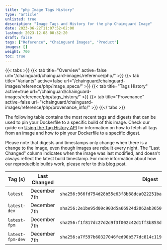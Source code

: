 ```yaml
---
title: "php Image Tags History"
type: "article"
unlisted: true
description: "Image Tags and History for the php Chainguard Image"
date: 2023-06-22T11:07:52+02:00
lastmod: 2023-12-08 00:32:20
draft: false
tags: ["Reference", "Chainguard Images", "Product"]
images: []
weight: 700
toc: true
---
```


{{< tabs >}}
{{< tab title="Overview" active=false url="/chainguard/chainguard-images/reference/php/" >}}
{{< tab title="Variants" active=false url="/chainguard/chainguard-images/reference/php/image_specs/" >}}
{{< tab title="Tags History" active=true url="/chainguard/chainguard-images/reference/php/tags_history/" >}}
{{< tab title="Provenance" active=false url="/chainguard/chainguard-images/reference/php/provenance_info/" >}}
{{</ tabs >}}

The following table contains the most recent tags and digests that can be used to pin your Dockerfile to a specific build of this image. Check our guide on [Using the Tag History API](/chainguard/chainguard-images/using-the-tag-history-api/) for information on how to fetch all tags from an image and how to pin your Dockerfile to a specific digest.

Please note that digests and timestamps only change when there is a change to the image, even though images are rebuilt every night. The "Last Changed" column indicates when the image was last modified, and doesn't always reflect the latest build timestamp. For more information about how our reproducible builds work, please refer to [this blog post](https://www.chainguard.dev/unchained/reproducing-chainguards-reproducible-image-builds).

| Tag (s)           | Last Changed | Digest                                                                    |
|-------------------|--------------|---------------------------------------------------------------------------|
|  `latest`         | December 7th | `sha256:966fd754d28b55e63f8b68dca022251ba370c640b9b758dad99e5088aa0ff9fe` |
|  `latest-dev`     | December 7th | `sha256:2e1be95d00c903d5a66924d2062ab3650c3e1581c90fc25f55aaa896456208ea` |
|  `latest-fpm`     | December 7th | `sha256:f1f817dc27d2d9f3f002c42d1ff3b853dd3a1cd3e723322dfc25b0e1ac170b67` |
|  `latest-fpm-dev` | December 7th | `sha256:a7f597b60327046fed90b577dc814c1196c043d04863facc8f00dced7f8b516b` |

